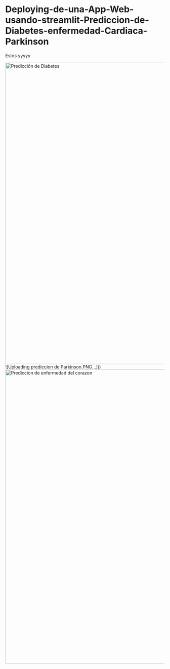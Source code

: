 # Deploying-de-una-App-Web-usando-streamlit-Prediccion-de-Diabetes-enfermedad-Cardiaca-Parkinson


Estos yyyyy

<img width="953" alt="Predicción de Diabetes" src="https://github.com/LilianaSanchezcode/Deploying-de-una-App-Web-usando-streamlit-Prediccion-de-Diabetes-enfermedad-Cardiaca-Parkinson/assets/65835585/76fe26cb-ee94-4509-b02c-d4ea3a265dcf">
![Uploading prediccion de Parkinson.PNG…]()




<img width="930" alt="Prediccion de enfermedad del corazon" src="https://github.com/LilianaSanchezcode/Deploying-de-una-App-Web-usando-streamlit-Prediccion-de-Diabetes-enfermedad-Cardiaca-Parkinson/assets/65835585/95d7d33b-536c-4c44-be84-21596286640a">

















